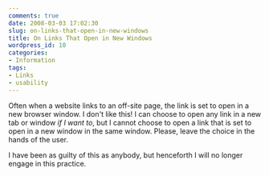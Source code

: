 ```yaml
---
comments: true
date: 2008-03-03 17:02:30
slug: on-links-that-open-in-new-windows
title: On Links That Open in New Windows
wordpress_id: 10
categories:
- Information
tags:
- Links
- usability
---
```


Often when a website links to an off-site page, the link is set to open in a new browser window. I don't like this! I can choose to open any link in a new tab or window _if I want to_, but I cannot choose to open a link that is set to open in a new window in the same window. Please, leave the choice in the hands of the user.

I have been as guilty of this as anybody, but henceforth I will no longer engage in this practice.
